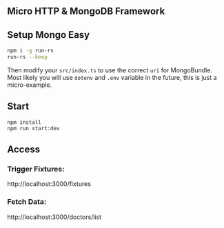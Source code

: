 ## Micro HTTP & MongoDB Framework

## Setup Mongo Easy

```bash
npm i -g run-rs
run-rs --keep
```

Then modify your `src/index.ts` to use the correct `uri` for MongoBundle. Most likely you will use `dotenv` and `.env` variable in the future, this is just a micro-example.

## Start

```
npm install
npm run start:dev
```

## Access

### Trigger Fixtures:

http://localhost:3000/fixtures

### Fetch Data:

http://localhost:3000/doctors/list
